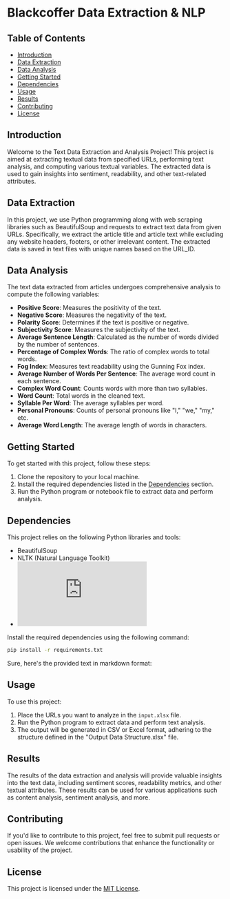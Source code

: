 # Blackcoffer Data Extraction & NLP

## Table of Contents

- [Introduction](#introduction)
- [Data Extraction](#data-extraction)
- [Data Analysis](#data-analysis)
- [Getting Started](#getting-started)
- [Dependencies](#dependencies)
- [Usage](#usage)
- [Results](#results)
- [Contributing](#contributing)
- [License](#license)

## Introduction

Welcome to the Text Data Extraction and Analysis Project! This project is aimed at extracting textual data from specified URLs, performing text analysis, and computing various textual variables. The extracted data is used to gain insights into sentiment, readability, and other text-related attributes.

## Data Extraction

In this project, we use Python programming along with web scraping libraries such as BeautifulSoup and requests to extract text data from given URLs. Specifically, we extract the article title and article text while excluding any website headers, footers, or other irrelevant content. The extracted data is saved in text files with unique names based on the URL_ID.

## Data Analysis

The text data extracted from articles undergoes comprehensive analysis to compute the following variables:

- **Positive Score**: Measures the positivity of the text.
- **Negative Score**: Measures the negativity of the text.
- **Polarity Score**: Determines if the text is positive or negative.
- **Subjectivity Score**: Measures the subjectivity of the text.
- **Average Sentence Length**: Calculated as the number of words divided by the number of sentences.
- **Percentage of Complex Words**: The ratio of complex words to total words.
- **Fog Index**: Measures text readability using the Gunning Fox index.
- **Average Number of Words Per Sentence**: The average word count in each sentence.
- **Complex Word Count**: Counts words with more than two syllables.
- **Word Count**: Total words in the cleaned text.
- **Syllable Per Word**: The average syllables per word.
- **Personal Pronouns**: Counts of personal pronouns like "I," "we," "my," etc.
- **Average Word Length**: The average length of words in characters.

## Getting Started

To get started with this project, follow these steps:

1. Clone the repository to your local machine.
2. Install the required dependencies listed in the [Dependencies](#dependencies) section.
3. Run the Python program or notebook file to extract data and perform analysis.

## Dependencies

This project relies on the following Python libraries and tools:

- BeautifulSoup
- NLTK (Natural Language Toolkit)
- ![Other](https://github.com/rishabh11336/Blackcoffer-Data-Extraction-and-NLP/blob/main/requirements.txt)

Install the required dependencies using the following command:

```bash
pip install -r requirements.txt
```
Sure, here's the provided text in markdown format:

## Usage

To use this project:

1. Place the URLs you want to analyze in the `input.xlsx` file.
2. Run the Python program to extract data and perform text analysis.
3. The output will be generated in CSV or Excel format, adhering to the structure defined in the "Output Data Structure.xlsx" file.

## Results

The results of the data extraction and analysis will provide valuable insights into the text data, including sentiment scores, readability metrics, and other textual attributes. These results can be used for various applications such as content analysis, sentiment analysis, and more.

## Contributing

If you'd like to contribute to this project, feel free to submit pull requests or open issues. We welcome contributions that enhance the functionality or usability of the project.

## License

This project is licensed under the [MIT License](LICENSE).
